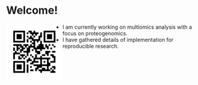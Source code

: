# Welcome!
<img src="https://github.com/jinghuazhao/jinghuazhao/blob/master/jhz-50.png" align="left" />

- I am currently working on multiomics analysis with a focus on proteogenomics.
- I have gathered details of implementation for reproducible research.
